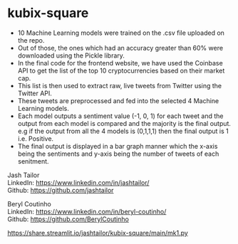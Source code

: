 # kubix-square

- 10 Machine Learning models were trained on the .csv file uploaded on the repo.
- Out of those, the ones which had an accuracy greater than 60% were downloaded using the Pickle library. 
- In the final code for the frontend website, we have used the Coinbase API to get the list of the top 10 cryptocurrencies based on their market cap. 
- This list is then used to extract raw, live tweets from Twitter using the Twitter API.
- These tweets are preprocessed and fed into the selected 4 Machine Learning models. 
- Each model outputs a sentiment value (-1, 0, 1) for each tweet and the output from each model is compared and the majority is the final output. e.g if the output from all the 4 models is (0,1,1,1) then the final output is 1 i.e. Positive.
- The final output is displayed in a bar graph manner which the x-axis being the sentiments and y-axis being the number of tweets of each senitment.
 

Jash Tailor <br>
LinkedIn: https://www.linkedin.com/in/jashtailor/ <br>
Github: https://github.com/jashtailor

Beryl Coutinho <br>
LinkedIn: https://www.linkedin.com/in/beryl-coutinho/ <br>
Github: https://github.com/BerylCoutinho

https://share.streamlit.io/jashtailor/kubix-square/main/mk1.py
